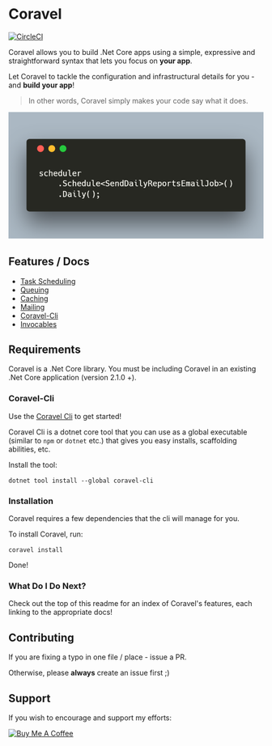 # Coravel

[![CircleCI](https://circleci.com/gh/jamesmh/coravel/tree/master.svg?style=svg)](https://circleci.com/gh/jamesmh/coravel/tree/master)

Coravel allows you to build .Net Core apps using a simple, expressive and straightforward syntax that lets you focus on **your app**.

Let Coravel to tackle the configuration and infrastructural details for you - and **build your app**!

> In other words, Coravel simply makes your code say what it does. 

![Coravel Scheduler](./Docs/img/scheduledailyreport.png)

## Features / Docs

- [Task Scheduling](./Docs/Scheduler.md)
- [Queuing](./Docs/Queuing.md)
- [Caching](./Docs/Caching.md)
- [Mailing](./Docs/Mailing.md)
- [Coravel-Cli](./Docs/Cli.md)
- [Invocables](./Docs/Invocables.md)

## Requirements

Coravel is a .Net Core library. You must be including Coravel in an existing .Net Core application (version 2.1.0 +).

### Coravel-Cli

Use the [Coravel Cli](./Docs/Cli.md) to get started!

Coravel Cli is a dotnet core tool that you can use as a global executable (similar to `npm` or `dotnet` etc.) that gives you easy installs, scaffolding abilities, etc.

Install the tool:

```
dotnet tool install --global coravel-cli
```

### Installation

Coravel requires a few dependencies that the cli will manage for you.

To install Coravel, run:

```
coravel install
```

Done!

### What Do I Do Next?

Check out the top of this readme for an index of Coravel's features, each linking to the appropriate docs!

## Contributing

If you are fixing a typo in one file / place - issue a PR.

Otherwise, please **always** create an issue first ;)

## Support

If you wish to encourage and support my efforts:

[![Buy Me A Coffee](https://www.buymeacoffee.com/assets/img/custom_images/orange_img.png)](https://www.buymeacoffee.com/gIPOyBD5N)

